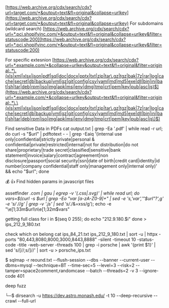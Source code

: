[https://web.archive.org/cdx/search/cdx?url=target.com/*&output=text&fl=original&collapse=urlkey](https://web.archive.org/cdx/search/cdx?url=target.com/*&output=text&fl=original&collapse=urlkey)
For subdomains (wildcard search) [https://web.archive.org/cdx/search/cdx?url=*.pci.shopifyinc.com/*&output=text&fl=original&collapse=urlkey&filter=statuscode:200](https://web.archive.org/cdx/search/cdx?url=*.pci.shopifyinc.com/*&output=text&fl=original&collapse=urlkey&filter=statuscode:200)

For specific extesnion [https://web.archive.org/cdx/search/cdx?url=*.example.com/*&collapse=urlkey&output=text&fl=original&filter=original:.*\.(xls|xml|xlsx|json|pdf|sql|doc|docx|pptx|txt|zip|tar\.gz|tgz|bak|7z|rar|log|cache|secret|db|backup|yml|gz|git|config|csv|yaml|md|md5|exe|dll|bin|ini|bat|sh|tar|deb|rpm|iso|img|apk|msi|env|dmg|tmp|crt|pem|key|pub|asc|js)$](https://web.archive.org/cdx/search/cdx?url=*.example.com/*&collapse=urlkey&output=text&fl=original&filter=original:.*\.\(xls|xml|xlsx|json|pdf|sql|doc|docx|pptx|txt|zip|tar\.gz|tgz|bak|7z|rar|log|cache|secret|db|backup|yml|gz|git|config|csv|yaml|md|md5|exe|dll|bin|ini|bat|sh|tar|deb|rpm|iso|img|apk|msi|env|dmg|tmp|crt|pem|key|pub|asc|js\)$)

Find sensitive Data in PDFs cat output.txt | grep -Ea '\.pdf' | while read -r url; do curl -s "$url" | pdftotext - - | grep -Eaiq '(internal use only|confidential|strictly private|personal & confidential|private|restricted|internal|not for distribution|do not share|proprietary|trade secret|classified|sensitive|bank statement|invoice|salary|contract|agreement|non disclosure|passport|social security|ssn|date of birth|credit card|identity|id number|company confidential|staff only|management only|internal only)' && echo "$url"; done

  

💰 👍 Find hidden params in javascript files  

assetfinder *.com | gau | egrep -v '(.css|.svg)' | while read url; do vars=$(curl -s $url | grep -Eo "var [a-zA-Z0-9]+" | sed -e 's,'var','"$url"?',g' -e 's/ //g' | grep -v '.js' | sed 's/.*/&=xss/g'); echo -e "\e[1;33m$url\n\e[1;32m$vars"


getting full class
for i in $(seq 0 255); do
  echo "212.9.180.$i"
done > ips_212_9_180.txt


check which on belong
cat ips_84_21.txt ips_212_9_180.txt | sort -u   | httpx -ports "80,443,8080,8000,3000,8443,8888" -silent -timeout 10 -status-code -title -web-server -threads 100 | grep -i porsche   | awk '{print $1}'   | sed 's/\[//;s/\]//'   | sort -u > porsche_ips.txt


$ sqlmap -r reound.txt  --flush-session --dbs --banner --current-user --dbms=mysql --technique=BT  --time-sec=5 --level=3 --risk=2  --tamper=space2comment,randomcase --batch --threads=2 -v 3 --ignore-code 401

deep fuzz 

└─$ dirsearch -u https://dev.astro.monash.edu/ -t 10 --deep-recursive  --crawl --full-url
